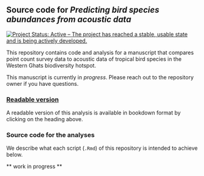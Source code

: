 ## Source code for _Predicting bird species abundances from acoustic data_  

<!-- badges: start -->
  [![Project Status: Active – The project has reached a stable, usable state and is being actively developed.](https://www.repostatus.org/badges/latest/active.svg)](https://www.repostatus.org/#active)
<!-- badges: end -->  

This repository contains code and analysis for a manuscript that compares point count survey data to acoustic data of tropical bird species in the Western Ghats biodiversity hotspot.  

This manuscript is currently in _progress_. Please reach out to the repository owner if you have questions.  

### [Readable version](https://vjjan91.github.io/paired-pointCount-acoustics/)

A readable version of this analysis is available in bookdown format by clicking on the heading above.  

### Source code for the analyses  

We describe what each script (`.Rmd`) of this repository is intended to achieve below.  

** work in progress **


